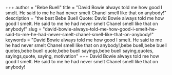 +++
author = "Bebe Buell"
title = "David Bowie always told me how good I smelt. He said to me he had never smelt Chanel smell like that on anybody!"
description = "the best Bebe Buell Quote: David Bowie always told me how good I smelt. He said to me he had never smelt Chanel smell like that on anybody!"
slug = "david-bowie-always-told-me-how-good-i-smelt-he-said-to-me-he-had-never-smelt-chanel-smell-like-that-on-anybody!"
keywords = "David Bowie always told me how good I smelt. He said to me he had never smelt Chanel smell like that on anybody!,bebe buell,bebe buell quotes,bebe buell quote,bebe buell sayings,bebe buell saying,quotes, sayings,quote, saying, motivation"
+++
David Bowie always told me how good I smelt. He said to me he had never smelt Chanel smell like that on anybody!
